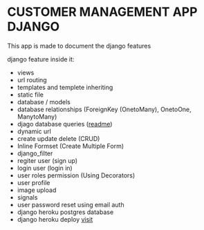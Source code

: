 # CUSTOMER MANAGEMENT APP DJANGO

This app is made to document the django features

django feature inside it:
- views
- url routing
- templates and templete inheriting
- static file
- database / models
- database relationships (ForeignKey (OnetoMany), OnetoOne, ManytoMany)
- djago database queries ([readme](https://github.com/prastamaha/django-queryset))
- dynamic url
- create update delete (CRUD)
- Inline Formset (Create Multiple Form)
- django_filter
- regiter user (sign up)
- login user (login in)
- user roles permission (Using Decorators)
- user profile
- image upload
- signals
- user password reset using email auth
- django heroku postgres database
- django heroku deploy [visit](https://crm-django-prasta.herokuapp.com/)



